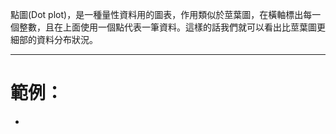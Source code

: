 點圖(Dot plot)，是一種量性資料用的圖表，作用類似於莖葉圖，在橫軸標出每一個整數，且在上面使用一個點代表一筆資料。這樣的話我們就可以看出比莖葉圖更細部的資料分布狀況。
- - -
# 範例：
- 
